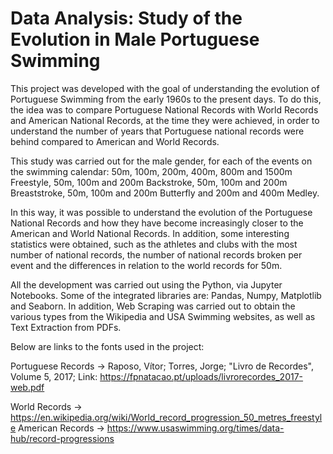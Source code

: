 # Data Analysis: Study of the Evolution in Male Portuguese Swimming


This project was developed with the goal of understanding the evolution of Portuguese Swimming from the early 1960s to the present days. To do this, the idea was to compare Portuguese National Records with World Records and American National Records, at the time they were achieved, in order to understand the number of years that Portuguese national records were behind compared to American and World Records. 

This study was carried out for the male gender, for each of the events on the swimming calendar: 50m, 100m, 200m, 400m, 800m and 1500m Freestyle, 50m, 100m and 200m Backstroke, 50m, 100m and 200m Breaststroke, 50m, 100m and 200m Butterfly and 200m and 400m Medley.

In this way, it was possible to understand the evolution of the Portuguese National Records and how they have become increasingly closer to the American and World National Records. In addition, some interesting statistics were obtained, such as the athletes and clubs with the most number of national records, the number of national records broken per event and the differences in relation to the world records for 50m.

All the development was carried out using the Python, via Jupyter Notebooks. Some of the integrated libraries are: Pandas, Numpy, Matplotlib and Seaborn. In addition, Web Scraping was carried out to obtain the various types from the Wikipedia and USA Swimming websites, as well as Text Extraction from PDFs. 

Below are links to the fonts used in the project:

Portuguese Records -> Raposo, Vítor; Torres, Jorge; "Livro de Recordes", Volume 5, 2017; 
Link: https://fpnatacao.pt/uploads/livrorecordes_2017-web.pdf

World Records -> https://en.wikipedia.org/wiki/World_record_progression_50_metres_freestyle
American Records -> https://www.usaswimming.org/times/data-hub/record-progressions
